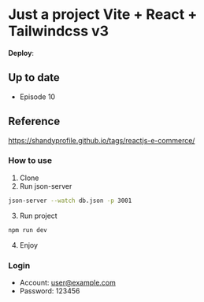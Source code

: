 <!-- # React + Vite

This template provides a minimal setup to get React working in Vite with HMR and some ESLint rules.

Currently, two official plugins are available:

- [@vitejs/plugin-react](https://github.com/vitejs/vite-plugin-react/blob/main/packages/plugin-react) uses [Babel](https://babeljs.io/) for Fast Refresh
- [@vitejs/plugin-react-swc](https://github.com/vitejs/vite-plugin-react/blob/main/packages/plugin-react-swc) uses [SWC](https://swc.rs/) for Fast Refresh

## Expanding the ESLint configuration

If you are developing a production application, we recommend using TypeScript with type-aware lint rules enabled. Check out the [TS template](https://github.com/vitejs/vite/tree/main/packages/create-vite/template-react-ts) for information on how to integrate TypeScript and [`typescript-eslint`](https://typescript-eslint.io) in your project. -->

# Just a project Vite + React + Tailwindcss v3

**Deploy**:

## Up to date

- Episode 10

## Reference

https://shandyprofile.github.io/tags/reactjs-e-commerce/

### How to use

1. Clone
2. Run json-server

```bash
json-server --watch db.json -p 3001
```

3. Run project

```bash
npm run dev
```

4. Enjoy

### Login

- Account: user@example.com
- Password: 123456
